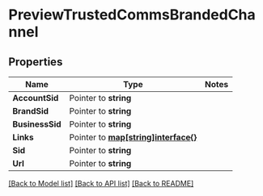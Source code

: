 # PreviewTrustedCommsBrandedChannel

## Properties
Name | Type | Notes
------------ | ------------- | -------------
**AccountSid** | Pointer to **string** | 
**BrandSid** | Pointer to **string** | 
**BusinessSid** | Pointer to **string** | 
**Links** | Pointer to [**map[string]interface{}**](.md) | 
**Sid** | Pointer to **string** | 
**Url** | Pointer to **string** | 

[[Back to Model list]](../README.md#documentation-for-models) [[Back to API list]](../README.md#documentation-for-api-endpoints) [[Back to README]](../README.md)


